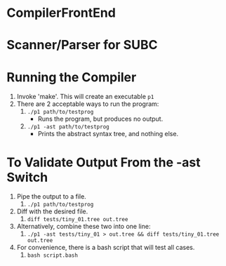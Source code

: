 # CompilerFrontEnd
# Scanner/Parser for SUBC

# Running the Compiler
1. Invoke 'make'. This will create an executable `p1`
2. There are 2 acceptable ways to run the program:
   1. `./p1 path/to/testprog`
       * Runs the program, but produces no output.
   2. `./p1 -ast path/to/testprog`
       * Prints the abstract syntax tree, and nothing else.


# To Validate Output From the -ast Switch
1. Pipe the output to a file.
   1. `./p1 path/to/testprog`
2. Diff with the desired file.
   1. `diff tests/tiny_01.tree out.tree`
3. Alternatively, combine these two into one line:
   1. `./p1 -ast tests/tiny_01 > out.tree && diff tests/tiny_01.tree out.tree`
4. For convenience, there is a bash script that will test all cases.
   1. `bash script.bash`

